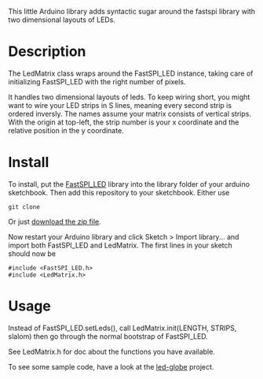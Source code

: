 This little Arduino library adds syntactic sugar around the fastspi library with two dimensional layouts of LEDs.

# Description

The LedMatrix class wraps around the FastSPI_LED instance, taking care of initializing FastSPI_LED
with the right number of pixels.

It handles two dimensional layouts of leds. To keep wiring short, you might want to wire your
LED strips in S lines, meaning every second strip is ordered inversly.
The names assume your matrix consists of vertical strips. With the origin at top-left,
the strip number is your x coordinate and the relative position in the y coordinate.

# Install

To install, put the [FastSPI_LED](http://code.google.com/p/fastspi/) library into the library folder of your arduino sketchbook.
Then add this repository to your sketchbook. Either use

    git clone

Or just <a href="https://github.com/dbu/arduino-LedMatrix/zipball/master">download the zip file</a>.

Now restart your Arduino library and click Sketch > Import library... and import both FastSPI_LED and LedMatrix.
The first lines in your sketch should now be

    #include <FastSPI_LED.h>
    #include <LedMatrix.h>

# Usage

Instead of FastSPI_LED.setLeds(), call LedMatrix.init(LENGTH, STRIPS, slalom)
then go through the normal bootstrap of FastSPI_LED.

See LedMatrix.h for doc about the functions you have available.

To see some sample code, have a look at the [led-globe](https://github.com/dbu/arduino-led-globe) project.